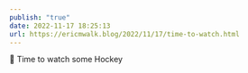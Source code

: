 ```yaml
---
publish: "true"
date: 2022-11-17 18:25:13
url: https://ericmwalk.blog/2022/11/17/time-to-watch.html
---
```


<div xmlns="http://www.w3.org/1999/xhtml">
<p>🏒 Time to watch some Hockey</p>
</div>